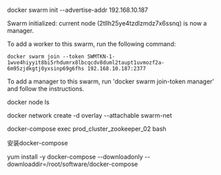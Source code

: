 docker swarm init --advertise-addr 192.168.10.187


Swarm initialized: current node (2tllh25ye4tzdlzmdz7x6ssnq) is now a manager.

To add a worker to this swarm, run the following command:

    docker swarm join --token SWMTKN-1-1wve4hiyyit8bi5rhdumrx8lbcqcdv8duml2taupt1uvmozf2a-6m95zjdkgtj0yxsinp69g6fhs 192.168.10.187:2377

To add a manager to this swarm, run 'docker swarm join-token manager' and follow the instructions.


docker node ls

docker network create -d overlay --attachable swarm-net


docker-compose exec prod_cluster_zookeeper_02 bash







安装docker-compose

yum install -y docker-compose --downloadonly --downloaddir=/root/software/docker-compose